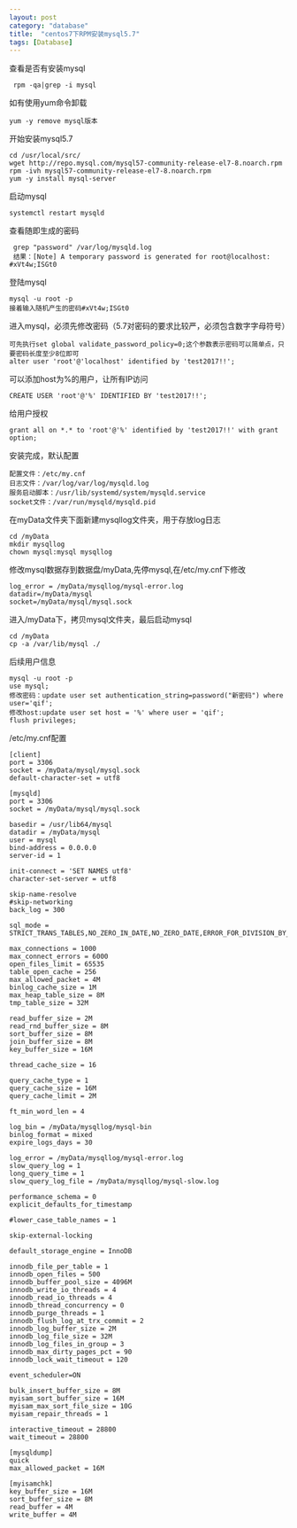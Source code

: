 ```yaml
---
layout: post
category: "database"
title:  "centos7下RPM安装mysql5.7"
tags: [Database]
---
```


查看是否有安装mysql  

	 rpm -qa|grep -i mysql

如有使用yum命令卸载  

 	yum -y remove mysql版本


<!-- more -->

开始安装mysql5.7  

	cd /usr/local/src/
	wget http://repo.mysql.com/mysql57-community-release-el7-8.noarch.rpm 
	rpm -ivh mysql57-community-release-el7-8.noarch.rpm 
	yum -y install mysql-server 

启动mysql  

	systemctl restart mysqld

查看随即生成的密码  

	 grep "password" /var/log/mysqld.log    
	 结果：[Note] A temporary password is generated for root@localhost: #xVt4w;ISGt0

登陆mysql

	mysql -u root -p 
    接着输入随机产生的密码#xVt4w;ISGt0

进入mysql，必须先修改密码（5.7对密码的要求比较严，必须包含数字字母符号）  

	可先执行set global validate_password_policy=0;这个参数表示密码可以简单点，只要密码长度至少8位即可
	alter user 'root'@'localhost' identified by 'test2017!!';

可以添加host为%的用户，让所有IP访问  

	CREATE USER 'root'@'%' IDENTIFIED BY 'test2017!!';

给用户授权  

	grant all on *.* to 'root'@'%' identified by 'test2017!!' with grant option;



安装完成，默认配置  

	配置文件：/etc/my.cnf 
	日志文件：/var/log/var/log/mysqld.log 
	服务启动脚本：/usr/lib/systemd/system/mysqld.service 
	socket文件：/var/run/mysqld/mysqld.pid

在myData文件夹下面新建mysqllog文件夹，用于存放log日志  

	cd /myData
	mkdir mysqllog
	chown mysql:mysql mysqllog

修改mysql数据存到数据盘/myData,先停mysql,在/etc/my.cnf下修改  

	log_error = /myData/mysqllog/mysql-error.log
	datadir=/myData/mysql
	socket=/myData/mysql/mysql.sock

进入/myData下，拷贝mysql文件夹，最后启动mysql  

	cd /myData
	cp -a /var/lib/mysql ./

后续用户信息  

	mysql -u root -p 
	use mysql;
	修改密码：update user set authentication_string=password("新密码") where user='qif';
	修改host:update user set host = '%' where user = 'qif';
	flush privileges;

/etc/my.cnf配置  

	[client]
	port = 3306
	socket = /myData/mysql/mysql.sock
	default-character-set = utf8
	
	[mysqld]
	port = 3306
	socket = /myData/mysql/mysql.sock
	
	basedir = /usr/lib64/mysql
	datadir = /myData/mysql
	user = mysql
	bind-address = 0.0.0.0
	server-id = 1
	
	init-connect = 'SET NAMES utf8'
	character-set-server = utf8
	
	skip-name-resolve
	#skip-networking
	back_log = 300
	
	sql_mode = STRICT_TRANS_TABLES,NO_ZERO_IN_DATE,NO_ZERO_DATE,ERROR_FOR_DIVISION_BY_ZERO,NO_AUTO_CREATE_USER,NO_ENGINE_SUBSTITUTION
	
	max_connections = 1000
	max_connect_errors = 6000
	open_files_limit = 65535
	table_open_cache = 256
	max_allowed_packet = 4M
	binlog_cache_size = 1M
	max_heap_table_size = 8M
	tmp_table_size = 32M
	
	read_buffer_size = 2M
	read_rnd_buffer_size = 8M
	sort_buffer_size = 8M
	join_buffer_size = 8M
	key_buffer_size = 16M
	
	thread_cache_size = 16
	
	query_cache_type = 1
	query_cache_size = 16M
	query_cache_limit = 2M
	
	ft_min_word_len = 4
	
	log_bin = /myData/mysqllog/mysql-bin
	binlog_format = mixed
	expire_logs_days = 30
	
	log_error = /myData/mysqllog/mysql-error.log
	slow_query_log = 1
	long_query_time = 1
	slow_query_log_file = /myData/mysqllog/mysql-slow.log
	
	performance_schema = 0
	explicit_defaults_for_timestamp
	
	#lower_case_table_names = 1
	
	skip-external-locking
	
	default_storage_engine = InnoDB
	
	innodb_file_per_table = 1
	innodb_open_files = 500
	innodb_buffer_pool_size = 4096M
	innodb_write_io_threads = 4
	innodb_read_io_threads = 4
	innodb_thread_concurrency = 0
	innodb_purge_threads = 1
	innodb_flush_log_at_trx_commit = 2
	innodb_log_buffer_size = 2M
	innodb_log_file_size = 32M
	innodb_log_files_in_group = 3
	innodb_max_dirty_pages_pct = 90
	innodb_lock_wait_timeout = 120
	
	event_scheduler=ON 
	
	bulk_insert_buffer_size = 8M
	myisam_sort_buffer_size = 16M
	myisam_max_sort_file_size = 10G
	myisam_repair_threads = 1
	
	interactive_timeout = 28800
	wait_timeout = 28800
	
	[mysqldump]
	quick
	max_allowed_packet = 16M
	
	[myisamchk]
	key_buffer_size = 16M
	sort_buffer_size = 8M
	read_buffer = 4M
	write_buffer = 4M


